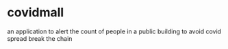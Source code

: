 # covidmall
an application to alert the count of people in a public building
to avoid covid spread
break the chain
